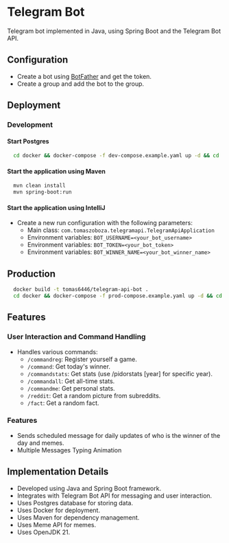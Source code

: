 # Telegram Bot

Telegram bot implemented in Java, using Spring Boot and the Telegram Bot API.

## Configuration
- Create a bot using [BotFather](https://t.me/botfather) and get the token.
- Create a group and add the bot to the group.

## Deployment

### Development
#### Start Postgres
```bash
  cd docker && docker-compose -f dev-compose.example.yaml up -d && cd ..
```
#### Start the application using Maven
```bash
  mvn clean install
  mvn spring-boot:run
```
#### Start the application using IntelliJ
- Create a new run configuration with the following parameters:
  - Main class: `com.tomaszoboza.telegramapi.TelegramApiApplication`
  - Environment variables: `BOT_USERNAME=<your_bot_username>`
  - Environment variables: `BOT_TOKEN=<your_bot_token>`
  - Environment variables: `BOT_WINNER_NAME=<your_bot_winner_name>`

## Production
```bash
  docker build -t tomas6446/telegram-api-bot .
  cd docker && docker-compose -f prod-compose.example.yaml up -d && cd .. 
```

## Features

### User Interaction and Command Handling
- Handles various commands:
  - `/commandreg`: Register yourself a game.
  - `/command`: Get today's winner.
  - `/commandstats`: Get stats (use /pidorstats [year] for specific year).
  - `/commandall`: Get all-time stats.
  - `/commandme`: Get personal stats.
  - `/reddit`: Get a random picture from subreddits.
  - `/fact`: Get a random fact.

### Features
- Sends scheduled message for daily updates of who is the winner of the day and memes.
- Multiple Messages Typing Animation
  
## Implementation Details
- Developed using Java and Spring Boot framework.
- Integrates with Telegram Bot API for messaging and user interaction.
- Uses Postgres database for storing data.
- Uses Docker for deployment.
- Uses Maven for dependency management.
- Uses Meme API for memes.
- Uses OpenJDK 21.
